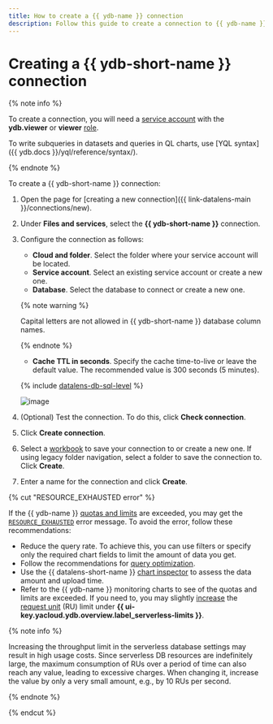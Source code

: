 ```yaml
---
title: How to create a {{ ydb-name }} connection
description: Follow this guide to create a connection to {{ ydb-name }}.
---
```


# Creating a {{ ydb-short-name }} connection

{% note info %}


To create a connection, you will need a [service account](../../../iam/concepts/users/service-accounts.md) with the **ydb.viewer** or **viewer** [role](../../../iam/operations/sa/assign-role-for-sa.md).


To write subqueries in datasets and queries in QL charts, use [YQL syntax]({{ ydb.docs }}/yql/reference/syntax/).

{% endnote %}

To create a {{ ydb-short-name }} connection:


1. Open the page for [creating a new connection]({{ link-datalens-main }}/connections/new).
1. Under **Files and services**, select the **{{ ydb-short-name }}** connection.
1. Configure the connection as follows:

   
   * **Cloud and folder**. Select the folder where your service account will be located.
   * **Service account**. Select an existing service account or create a new one.
   * **Database**. Select the database to connect or create a new one.


   {% note warning %}

   Capital letters are not allowed in {{ ydb-short-name }} database column names.

   {% endnote %}

   * **Cache TTL in seconds**. Specify the cache time-to-live or leave the default value. The recommended value is 300 seconds (5 minutes).
   
   {% include [datalens-db-sql-level](../../../_includes/datalens/datalens-db-connection-sql-level.md) %}

   
   ![image](../../../_assets/datalens/operations/connection/connection-ydb.png)



1. (Optional) Test the connection. To do this, click **Check connection**.
1. Click **Create connection**.


1. Select a [workbook](../../workbooks-collections/index.md) to save your connection to or create a new one. If using legacy folder navigation, select a folder to save the connection to. Click **Create**.


1. Enter a name for the connection and click **Create**.


{% cut "RESOURCE_EXHAUSTED error" %}

If the {{ ydb-name }} [quotas and limits](../../../ydb/concepts/limits.md) are exceeded, you may get the [`RESOURCE_EXHAUSTED`](../../../ydb/faq.md#resource-exhausted) error message. To avoid the error, follow these recommendations:

* Reduce the query rate. To achieve this, you can use filters or specify only the required chart fields to limit the amount of data you get.
* Follow the recommendations for [query optimization](../../concepts/optimization_recommendations.md).
* Use the {{ datalens-short-name }} [chart inspector](../../concepts/chart/inspector.md) to assess the data amount and upload time.
* Refer to the {{ ydb-name }} monitoring charts to see of the quotas and limits are exceeded. If you need to, you may slightly [increase](../../../ydb/operations/manage-databases.md#update-db-serverless) the [request unit](../../../ydb/concepts/serverless-and-dedicated.md#capacity) (RU) limit under **{{ ui-key.yacloud.ydb.overview.label_serverless-limits }}**.

{% note info %}

Increasing the throughput limit in the serverless database settings may result in high usage costs. Since serverless DB resources are indefinitely large, the maximum consumption of RUs over a period of time can also reach any value, leading to excessive charges. When changing it, increase the value by only a very small amount, e.g., by 10 RUs per second.

{% endnote %}

{% endcut %}



